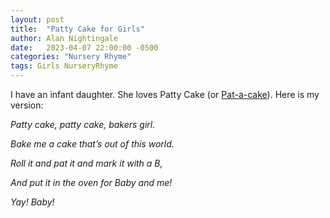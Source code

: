 ```yaml
---
layout: post
title:  "Patty Cake for Girls"
author: Alan Nightingale
date:   2023-04-07 22:00:00 -0500
categories: "Nursery Rhyme"
tags: Girls NurseryRhyme
---
```


I have an infant daughter. She loves Patty Cake (or [Pat-a-cake](https://en.wikipedia.org/wiki/Pat-a-cake,_pat-a-cake,_baker%27s_man)). Here is my version:

*Patty cake, patty cake, bakers girl.*

*Bake me a cake that’s out of this world.*

*Roll it and pat it and mark it with a B,*

*And put it in the oven for Baby and me!*

*Yay! Baby!*
